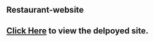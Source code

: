 ## Restaurant-website

## [Click Here](https://vigorous-mestorf-be888b.netlify.app/) to view the delpoyed site.
